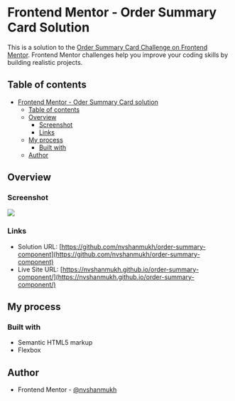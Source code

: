 # Frontend Mentor - Order Summary Card Solution

This is a solution to the [Order Summary Card Challenge on Frontend Mentor](https://www.frontendmentor.io/challenges/order-summary-component-QlPmajDUj). Frontend Mentor challenges help you improve your coding skills by building realistic projects. 

## Table of contents

- [Frontend Mentor - Oder Summary Card solution](#frontend-mentor---order-summary-card-component-solution)
  - [Table of contents](#table-of-contents)
  - [Overview](#overview)
    - [Screenshot](#screenshot)
    - [Links](#links)
  - [My process](#my-process)
    - [Built with](#built-with)
  - [Author](#author)


## Overview

### Screenshot

![](./images/Screenshot.png)

### Links

- Solution URL: [https://github.com/nvshanmukh/order-summary-component](https://github.com/nvshanmukh/order-summary-component)
- Live Site URL: [https://nvshanmukh.github.io/order-summary-component/](https://nvshanmukh.github.io/order-summary-component/)

## My process

### Built with

- Semantic HTML5 markup
- Flexbox

## Author

- Frontend Mentor - [@nvshanmukh](https://www.frontendmentor.io/profile/nvshanmukh)
